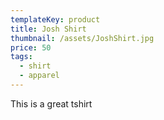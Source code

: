 ```yaml
---
templateKey: product
title: Josh Shirt
thumbnail: /assets/JoshShirt.jpg
price: 50
tags:
  - shirt
  - apparel
---
```

This is a great tshirt